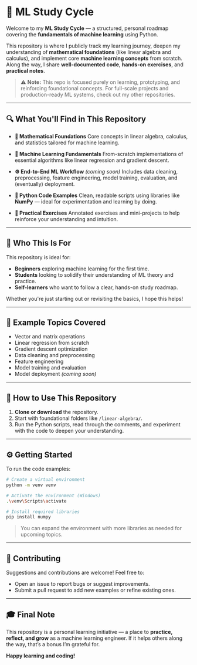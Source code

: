 # 📘 ML Study Cycle

Welcome to my **ML Study Cycle** — a structured, personal roadmap covering the **fundamentals of machine learning** using Python.

This repository is where I publicly track my learning journey, deepen my understanding of **mathematical foundations** (like linear algebra and calculus), and implement core **machine learning concepts** from scratch. Along the way, I share **well-documented code**, **hands-on exercises**, and **practical notes**.

> ⚠️ **Note:** This repo is focused purely on learning, prototyping, and reinforcing foundational concepts. For full-scale projects and production-ready ML systems, check out my other repositories.

---

## 🔍 What You'll Find in This Repository

* **📐 Mathematical Foundations**
  Core concepts in linear algebra, calculus, and statistics tailored for machine learning.

* **🧠 Machine Learning Fundamentals**
  From-scratch implementations of essential algorithms like linear regression and gradient descent.

* **⚙️ End-to-End ML Workflow** *(coming soon)*
  Includes data cleaning, preprocessing, feature engineering, model training, evaluation, and (eventually) deployment.

* **🐍 Python Code Examples**
  Clean, readable scripts using libraries like **NumPy** — ideal for experimentation and learning by doing.

* **📝 Practical Exercises**
  Annotated exercises and mini-projects to help reinforce your understanding and intuition.

---

## 👤 Who This Is For

This repository is ideal for:

* **Beginners** exploring machine learning for the first time.
* **Students** looking to solidify their understanding of ML theory and practice.
* **Self-learners** who want to follow a clear, hands-on study roadmap.

Whether you're just starting out or revisiting the basics, I hope this helps!

---

## 🧪 Example Topics Covered

* Vector and matrix operations
* Linear regression from scratch
* Gradient descent optimization
* Data cleaning and preprocessing
* Feature engineering
* Model training and evaluation
* Model deployment *(coming soon)*

---

## 🚀 How to Use This Repository

1. **Clone or download** the repository.
2. Start with foundational folders like `/linear-algebra/`.
3. Run the Python scripts, read through the comments, and experiment with the code to deepen your understanding.

---

## ⚙️ Getting Started

To run the code examples:

```bash
# Create a virtual environment
python -m venv venv

# Activate the environment (Windows)
.\venv\Scripts\activate

# Install required libraries
pip install numpy
```

> You can expand the environment with more libraries as needed for upcoming topics.

---

## 🤝 Contributing

Suggestions and contributions are welcome!
Feel free to:

* Open an issue to report bugs or suggest improvements.
* Submit a pull request to add new examples or refine existing ones.

---

## 🎓 Final Note

This repository is a personal learning initiative — a place to **practice, reflect, and grow** as a machine learning engineer. If it helps others along the way, that’s a bonus I’m grateful for.

**Happy learning and coding!**

